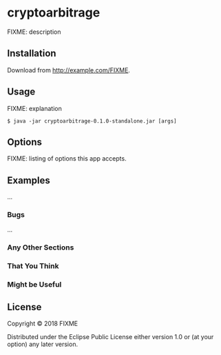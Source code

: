 # cryptoarbitrage

FIXME: description

## Installation

Download from http://example.com/FIXME.

## Usage

FIXME: explanation

    $ java -jar cryptoarbitrage-0.1.0-standalone.jar [args]

## Options

FIXME: listing of options this app accepts.

## Examples

...

### Bugs

...

### Any Other Sections
### That You Think
### Might be Useful

## License

Copyright © 2018 FIXME

Distributed under the Eclipse Public License either version 1.0 or (at
your option) any later version.
